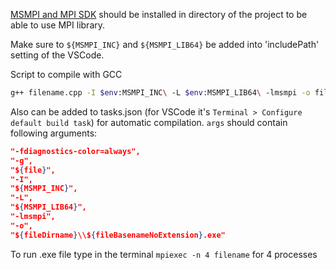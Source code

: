 [MSMPI and MPI SDK](https://www.microsoft.com/en-us/download/details.aspx?id=57467) should be installed in directory of the project to be able to use MPI library.

Make sure to `${MSMPI_INC}` and `${MSMPI_LIB64}` be added into 'includePath' setting of the VSCode.

Script to compile with GCC
```bash
g++ filename.cpp -I $env:MSMPI_INC\ -L $env:MSMPI_LIB64\ -lmsmpi -o filename
```

Also can be added to tasks.json (for VSCode it's `Terminal > Configure default build task`) for automatic compilation. `args` should contain following arguments:
```json
"-fdiagnostics-color=always",
"-g",
"${file}",
"-I",
"${MSMPI_INC}",
"-L",
"${MSMPI_LIB64}",
"-lmsmpi",
"-o",
"${fileDirname}\\${fileBasenameNoExtension}.exe"
```

To run .exe file type in the terminal `mpiexec -n 4 filename` for 4 processes